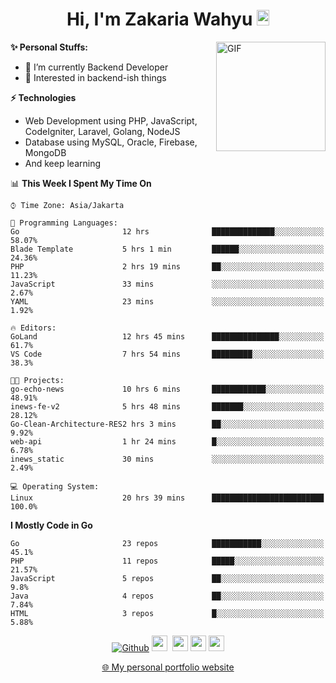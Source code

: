 <h1 align="center">Hi, I'm Zakaria Wahyu <img src="https://github.com/TheDudeThatCode/TheDudeThatCode/blob/master/Assets/Hi.gif" width="20px" height="25px"></h1>

<img align="right" alt="GIF" height="175px" src="https://www.nayakapratama.co.id/wp-content/uploads/2019/07/Website-Maintenance.gif" />

**✨ Personal Stuffs:**
- 🔭 I’m currently Backend Developer
- 🌱 Interested in backend-ish things

**⚡ Technologies**
- Web Development using PHP, JavaScript, CodeIgniter, Laravel, Golang, NodeJS
- Database using MySQL, Oracle, Firebase, MongoDB
- And keep learning

<!--START_SECTION:waka-->
📊 **This Week I Spent My Time On** 

```text
⌚︎ Time Zone: Asia/Jakarta

💬 Programming Languages: 
Go                       12 hrs              ██████████████░░░░░░░░░░░   58.07% 
Blade Template           5 hrs 1 min         ██████░░░░░░░░░░░░░░░░░░░   24.36% 
PHP                      2 hrs 19 mins       ██░░░░░░░░░░░░░░░░░░░░░░░   11.23% 
JavaScript               33 mins             ░░░░░░░░░░░░░░░░░░░░░░░░░   2.67% 
YAML                     23 mins             ░░░░░░░░░░░░░░░░░░░░░░░░░   1.92%

🔥 Editors: 
GoLand                   12 hrs 45 mins      ███████████████░░░░░░░░░░   61.7% 
VS Code                  7 hrs 54 mins       █████████░░░░░░░░░░░░░░░░   38.3%

🐱‍💻 Projects: 
go-echo-news             10 hrs 6 mins       ████████████░░░░░░░░░░░░░   48.91% 
inews-fe-v2              5 hrs 48 mins       ███████░░░░░░░░░░░░░░░░░░   28.12% 
Go-Clean-Architecture-RES2 hrs 3 mins        ██░░░░░░░░░░░░░░░░░░░░░░░   9.92% 
web-api                  1 hr 24 mins        █░░░░░░░░░░░░░░░░░░░░░░░░   6.78% 
inews_static             30 mins             ░░░░░░░░░░░░░░░░░░░░░░░░░   2.49%

💻 Operating System: 
Linux                    20 hrs 39 mins      █████████████████████████   100.0%

```

**I Mostly Code in Go** 

```text
Go                       23 repos            ███████████░░░░░░░░░░░░░░   45.1% 
PHP                      11 repos            █████░░░░░░░░░░░░░░░░░░░░   21.57% 
JavaScript               5 repos             ██░░░░░░░░░░░░░░░░░░░░░░░   9.8% 
Java                     4 repos             ██░░░░░░░░░░░░░░░░░░░░░░░   7.84% 
HTML                     3 repos             █░░░░░░░░░░░░░░░░░░░░░░░░   5.88%

```



<!--END_SECTION:waka-->

<p align="center">
<a href="https://github.com/zakariawahyu" target="_blank"><img alt="Github" src="https://img.shields.io/badge/GitHub-%2312100E.svg?&style=for-the-badge&logo=Github&logoColor=white" /></a>
<a href="https://www.twitter.com/_zakariawahyu"><img src="https://img.shields.io/badge/twitter-%231DA1F2.svg?&style=for-the-badge&logo=twitter&logoColor=white" height=25></a> 
<a href="https://www.linkedin.com/in/zakariawahyu"><img src="https://img.shields.io/badge/linkedin-%230077B5.svg?&style=for-the-badge&logo=linkedin&logoColor=white" height=25></a> 
<a href="https://www.instagram.com/_zakariawahyu"><img src="https://img.shields.io/badge/instagram-%23E4405F.svg?&style=for-the-badge&logo=instagram&logoColor=white" height=25></a>
<a href="https://medium.com/@zakariawahyu"><img src="https://img.shields.io/badge/Medium-12100E?style=for-the-badge&logo=medium&logoColor=white" height=25></a>
</p>
<p align="center"><a href="https://www.zakariawahyu.com" target="_blank">🌐 My personal portfolio website</a></p>
